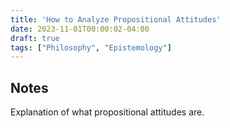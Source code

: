```yaml
---
title: 'How to Analyze Propositional Attitudes'
date: 2023-11-01T00:00:02-04:00
draft: true
tags: ["Philosophy", "Epistemology"]
---
```


## Notes

Explanation of what propositional attitudes are.